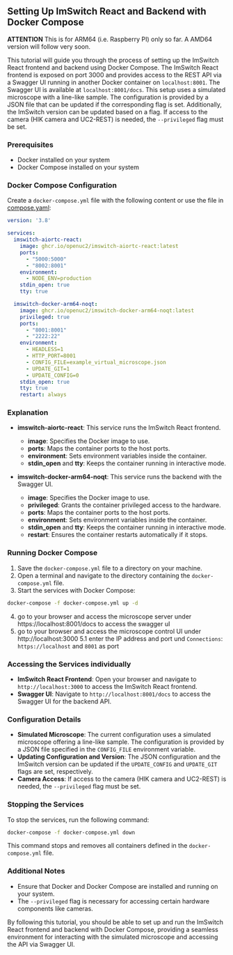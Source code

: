 ## Setting Up ImSwitch React and Backend with Docker Compose

**ATTENTION** This is for ARM64 (i.e. Raspberry PI) only so far. A AMD64 version will follow very soon. 

This tutorial will guide you through the process of setting up the ImSwitch React frontend and backend using Docker Compose. The ImSwitch React frontend is exposed on port 3000 and provides access to the REST API via a Swagger UI running in another Docker container on `localhost:8001`. The Swagger UI is available at `localhost:8001/docs`. This setup uses a simulated microscope with a line-like sample. The configuration is provided by a JSON file that can be updated if the corresponding flag is set. Additionally, the ImSwitch version can be updated based on a flag. If access to the camera (HIK camera and UC2-REST) is needed, the `--privileged` flag must be set.

### Prerequisites

- Docker installed on your system
- Docker Compose installed on your system

### Docker Compose Configuration

Create a `docker-compose.yml` file with the following content or use the file in [compose.yaml](compose.yaml):

```yaml
version: '3.8'

services:
  imswitch-aiortc-react:
    image: ghcr.io/openuc2/imswitch-aiortc-react:latest
    ports:
      - "5000:5000"
      - "8002:8001"
    environment:
      - NODE_ENV=production
    stdin_open: true
    tty: true

  imswitch-docker-arm64-noqt:
    image: ghcr.io/openuc2/imswitch-docker-arm64-noqt:latest
    privileged: true
    ports:
      - "8001:8001"
      - "2222:22"
    environment:
      - HEADLESS=1
      - HTTP_PORT=8001
      - CONFIG_FILE=example_virtual_microscope.json
      - UPDATE_GIT=1
      - UPDATE_CONFIG=0
    stdin_open: true
    tty: true
    restart: always
```

### Explanation

- **imswitch-aiortc-react**: This service runs the ImSwitch React frontend.
  - **image**: Specifies the Docker image to use.
  - **ports**: Maps the container ports to the host ports.
  - **environment**: Sets environment variables inside the container.
  - **stdin_open** and **tty**: Keeps the container running in interactive mode.

- **imswitch-docker-arm64-noqt**: This service runs the backend with the Swagger UI.
  - **image**: Specifies the Docker image to use.
  - **privileged**: Grants the container privileged access to the hardware.
  - **ports**: Maps the container ports to the host ports.
  - **environment**: Sets environment variables inside the container.
  - **stdin_open** and **tty**: Keeps the container running in interactive mode.
  - **restart**: Ensures the container restarts automatically if it stops.

### Running Docker Compose

1. Save the `docker-compose.yml` file to a directory on your machine.
2. Open a terminal and navigate to the directory containing the `docker-compose.yml` file.
3. Start the services with Docker Compose:

```sh
docker-compose -f docker-compose.yml up -d
```

4. go to your browser and access the microscope server under https://localhost:8001/docs to access the swagger uI
5. go to your browser and access the microscope control UI under http://localhost:3000
5.1 enter the IP address and port und `Connections`:  `https://localhost` and `8001` as port

### Accessing the Services individually

- **ImSwitch React Frontend**: Open your browser and navigate to `http://localhost:3000` to access the ImSwitch React frontend.
- **Swagger UI**: Navigate to `http://localhost:8001/docs` to access the Swagger UI for the backend API.

### Configuration Details

- **Simulated Microscope**: The current configuration uses a simulated microscope offering a line-like sample. The configuration is provided by a JSON file specified in the `CONFIG_FILE` environment variable.
- **Updating Configuration and Version**: The JSON configuration and the ImSwitch version can be updated if the `UPDATE_CONFIG` and `UPDATE_GIT` flags are set, respectively.
- **Camera Access**: If access to the camera (HIK camera and UC2-REST) is needed, the `--privileged` flag must be set.

### Stopping the Services

To stop the services, run the following command:

```sh
docker-compose -f docker-compose.yml down
```

This command stops and removes all containers defined in the `docker-compose.yml` file.

### Additional Notes

- Ensure that Docker and Docker Compose are installed and running on your system.
- The `--privileged` flag is necessary for accessing certain hardware components like cameras.

By following this tutorial, you should be able to set up and run the ImSwitch React frontend and backend with Docker Compose, providing a seamless environment for interacting with the simulated microscope and accessing the API via Swagger UI.